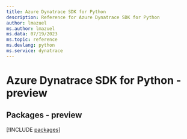 ```yaml
---
title: Azure Dynatrace SDK for Python
description: Reference for Azure Dynatrace SDK for Python
author: lmazuel
ms.author: lmazuel
ms.data: 07/19/2023
ms.topic: reference
ms.devlang: python
ms.service: dynatrace
---
```

# Azure Dynatrace SDK for Python - preview
## Packages - preview
[!INCLUDE [packages](dynatrace-index.md)]